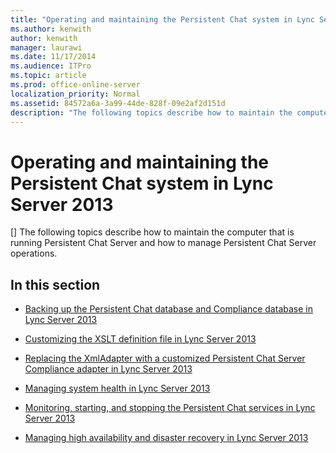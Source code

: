 ```yaml
---
title: "Operating and maintaining the Persistent Chat system in Lync Server 2013"
ms.author: kenwith
author: kenwith
manager: laurawi
ms.date: 11/17/2014
ms.audience: ITPro
ms.topic: article
ms.prod: office-online-server
localization_priority: Normal
ms.assetid: 84572a6a-3a99-44de-828f-09e2af2d151d
description: "The following topics describe how to maintain the computer that is running Persistent Chat Server and how to manage Persistent Chat Server operations."
---
```


# Operating and maintaining the Persistent Chat system in Lync Server 2013
[]
The following topics describe how to maintain the computer that is running Persistent Chat Server and how to manage Persistent Chat Server operations.
  
## In this section

- [Backing up the Persistent Chat database and Compliance database in Lync Server 2013](backing-up-the-persistent-chat-database-and-compliance-database.md)
    
- [Customizing the XSLT definition file in Lync Server 2013](customizing-the-xslt-definition-file.md)
    
- [Replacing the XmlAdapter with a customized Persistent Chat Server Compliance adapter in Lync Server 2013](replacing-the-xmladapter-with-a-customized-persistent-chat-server-compliance-ada.md)
    
- [Managing system health in Lync Server 2013](managing-system-health.md)
    
- [Monitoring, starting, and stopping the Persistent Chat services in Lync Server 2013](monitoring-starting-and-stopping-the-persistent-chat-services.md)
    
- [Managing high availability and disaster recovery in Lync Server 2013](managing-high-availability-and-disaster-recovery.md)
    

